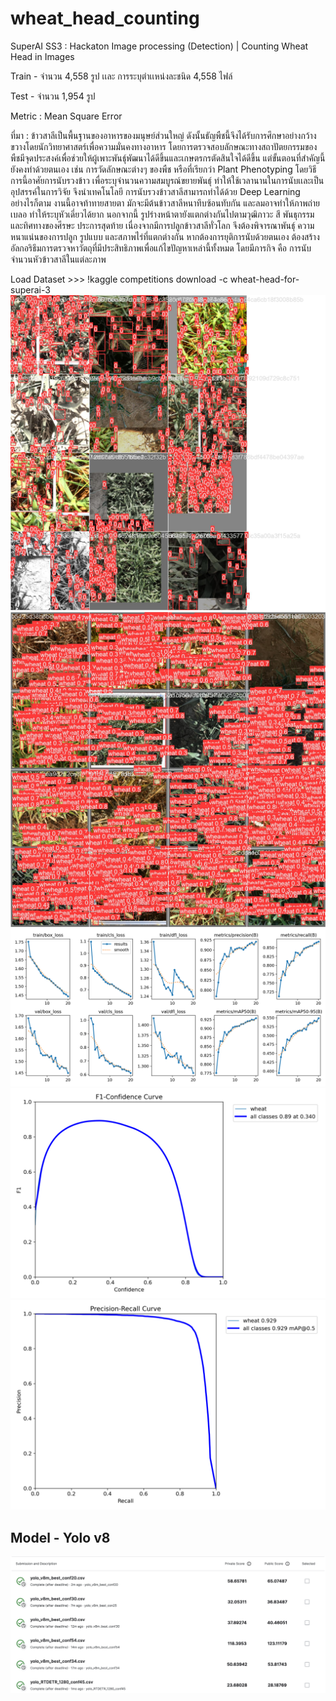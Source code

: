 # wheat_head_counting
SuperAI SS3 : Hackaton Image processing (Detection) | Counting Wheat Head in Images

Train - จำนวน 4,558 รูป เเละ การระบุตำเเหน่งละชนิด 4,558 ไฟล์

Test - จำนวน 1,954 รูป

Metric : Mean Square Error

ที่มา :
ข้าวสาลีเป็นพื้นฐานของอาหารของมนุษย์ส่วนใหญ่ ดังนั้นธัญพืชนี้จึงได้รับการศึกษาอย่างกว้างขวางโดยนักวิทยาศาสตร์เพื่อความมั่นคงทางอาหาร โดยการตรวจสอบลักษณะทางสถาปัตยกรรมของพืชมีจุดประสงค์เพื่อช่วยให้ผู้เพาะพันธุ์พัฒนาได้ดีขึ้นและเกษตรกรตัดสินใจได้ดีขึ้น แต่ขั้นตอนที่สำคัญนี้ยังคงทำด้วยตนเอง เช่น การวัดลักษณะต่างๆ ของพืช หรือที่เรียกว่า Plant Phenotyping โดยวิธีการนี้อาศัยการนับรวงข้าว เพื่อระบุจำนวนความสมบูรณ์ขยายพันธุ์ ทำให้ใช้เวลานานในการนับเเละเป็นอุปสรรค์ในการวิจัย จึงนำเทคโนโลยี การนับรวงข้าวสาลีสามารถทำได้ด้วย Deep Learning อย่างไรก็ตาม งานนี้อาจท้าทายสายตา มักจะมีต้นข้าวสาลีหนาทึบซ้อนทับกัน และลมอาจทำให้ภาพถ่ายเบลอ ทำให้ระบุหัวเดี่ยวได้ยาก นอกจากนี้ รูปร่างหน้าตายังแตกต่างกันไปตามวุฒิภาวะ สี พันธุกรรม และทิศทางของศีรษะ ประการสุดท้าย เนื่องจากมีการปลูกข้าวสาลีทั่วโลก จึงต้องพิจารณาพันธุ์ ความหนาแน่นของการปลูก รูปแบบ และสภาพไร่ที่แตกต่างกัน หากต้องการยุติการนับด้วยตนเอง ต้องสร้างอัลกอริธึมการตรวจหาวัตถุที่มีประสิทธิภาพเพื่อแก้ไขปัญหาเหล่านี้ทั้งหมด โดยมีภารกิจ คือ การนับจำนวนหัวข้าวสาลีในแต่ละภาพ

Load Dataset >>> !kaggle competitions download -c wheat-head-for-superai-3
<img src="./pic/train_batch1.jpg">
<img src="./pic/val_batch2_pred.jpg">
<img src="./pic/results.png">
<img src="./pic/F1_curve.png">
<img src="./pic/PR_curve.png">
## Model - Yolo v8 
<img src="./pic/submission.png">
